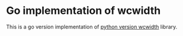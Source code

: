 # Go implementation of wcwidth

This is a go version implementation of [python version wcwidth][1] library.




[1]: https://github.com/jquast/wcwidth